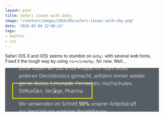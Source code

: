 ```yaml
---
layout: post
title: Safari issues with &shy;
image: "/content/images/2016/03/safari-issues-with-shy.png"
date: '2016-03-04 22:06:23'
tags:
- twitter
- css
---
```


Safari (OS X and iOS) seems to stumble on `&shy;` with several web fonts. Fixed it the tough way by using `<i></i>&shy;` for now. Well…

![Safari issues with &shy;](/content/images/2016/03/safari-issues-with-shy.png)